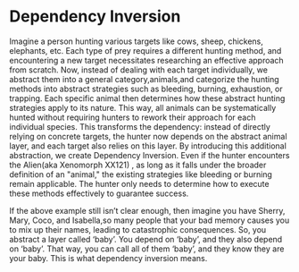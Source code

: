 # Dependency Inversion

Imagine a person hunting various targets like cows, sheep, chickens, elephants, etc.
Each type of prey requires a different hunting method, and encountering a new target necessitates researching an effective approach from scratch.
Now, instead of dealing with each target individually, we abstract them into a general category,animals,and categorize the hunting methods into abstract strategies such as bleeding, burning, exhaustion, or trapping.
Each specific animal then determines how these abstract hunting strategies apply to its nature.
This way, all animals can be systematically hunted without requiring hunters to rework their approach for each individual species.
This transforms the dependency: instead of directly relying on concrete targets, the hunter now depends on the abstract animal layer, and each target also relies on this layer.
By introducing this additional abstraction, we create Dependency Inversion.
Even if the hunter encounters the Alien(aka Xenomorph XX121) , as long as it falls under the broader definition of an "animal," the existing strategies like bleeding or burning remain applicable.
The hunter only needs to determine how to execute these methods effectively to guarantee success.

If the above example still isn’t clear enough, then imagine you have Sherry, Mary, Coco, and Isabella,so many people that your bad memory causes you to mix up their names, leading to catastrophic consequences. So, you abstract a layer called ‘baby’. You depend on ‘baby’, and they also depend on ‘baby’. That way, you can call all of them ‘baby’, and they know they are your baby. This is what dependency inversion means.